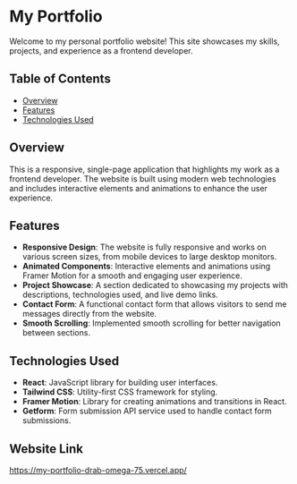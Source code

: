 # My Portfolio

Welcome to my personal portfolio website! This site showcases my skills, projects, and experience as a frontend developer.

## Table of Contents

- [Overview](#overview)
- [Features](#features)
- [Technologies Used](#technologies-used)



## Overview

This is a responsive, single-page application that highlights my work as a frontend developer. The website is built using modern web technologies and includes interactive elements and animations to enhance the user experience.

## Features

- **Responsive Design**: The website is fully responsive and works on various screen sizes, from mobile devices to large desktop monitors.
- **Animated Components**: Interactive elements and animations using Framer Motion for a smooth and engaging user experience.
- **Project Showcase**: A section dedicated to showcasing my projects with descriptions, technologies used, and live demo links.
- **Contact Form**: A functional contact form that allows visitors to send me messages directly from the website.
- **Smooth Scrolling**: Implemented smooth scrolling for better navigation between sections.

## Technologies Used

- **React**: JavaScript library for building user interfaces.
- **Tailwind CSS**: Utility-first CSS framework for styling.
- **Framer Motion**: Library for creating animations and transitions in React.
- **Getform**: Form submission API service used to handle contact form submissions.

## Website Link
https://my-portfolio-drab-omega-75.vercel.app/

